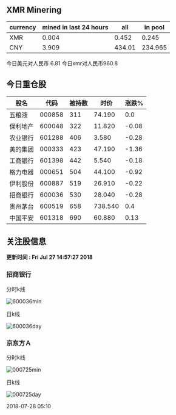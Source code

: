 ## XMR Minering

|currency|mined in last 24 hours|all|in pool|
|---|---|---|---|
|XMR|0.004|0.452|0.245|
|CNY|3.909|434.01|234.965|

今日美元对人民币 6.81	今日xmr对人民币960.8


## 今日重仓股 

|股名|代码|被持数|时价|涨跌%|
|---|---|---|---|---|
|五粮液|000858|311|74.190|0.0|
|保利地产|600048|322|11.820|-0.08|
|农业银行|601288|406|3.580|-0.28|
|美的集团|000333|423|47.190|-1.36|
|工商银行|601398|442|5.540|-0.18|
|格力电器|000651|504|44.100|-0.92|
|伊利股份|600887|519|26.910|-0.22|
|招商银行|600036|530|28.040|-0.28|
|贵州茅台|600519|658|738.540|0.4|
|中国平安|601318|690|60.880|0.13|

## 关注股信息
**更新时间 : Fri Jul 27 14:57:27 2018**
### 招商银行 
分时k线

![600036min](http://image.sinajs.cn/newchart/min/n/sh600036.gif)

日k线

![600036day](http://image.sinajs.cn/newchart/daily/n/sh600036.gif)

### 京东方Ａ 
分时k线

![000725min](http://image.sinajs.cn/newchart/min/n/sz000725.gif)

日k线

![000725day](http://image.sinajs.cn/newchart/daily/n/sz000725.gif)

2018-07-28 05:10